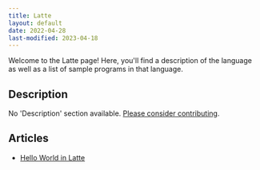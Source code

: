```yaml
---
title: Latte
layout: default
date: 2022-04-28
last-modified: 2023-04-18
---
```


Welcome to the Latte page! Here, you'll find a description of the language as well as a list of sample programs in that language.

## Description

No 'Description' section available. [Please consider contributing](https://github.com/TheRenegadeCoder/sample-programs-website).

## Articles

- [Hello World in Latte](https://sampleprograms.io/projects/hello-world/latte)